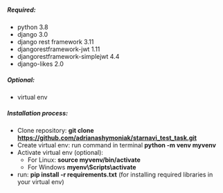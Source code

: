 ##### Required:
* python 3.8
* django 3.0
* django rest framework 3.11
* djangorestframework-jwt 1.11
* djangorestframework-simplejwt 4.4
* django-likes 2.0

##### Optional:
* virtual env

##### Installation process:
* Clone repository: **git clone https://github.com/adrianashymoniak/starnavi_test_task.git**
* Create virtual env:  run command in terminal **python -m venv myvenv**
* Activate virtual env (optional): 
    - For Linux: **source myvenv/bin/activate**
    - For Windows **myenv\Scripts\activate**
* run: **pip install -r requirements.txt** (for installing required libraries in your virtual env)

